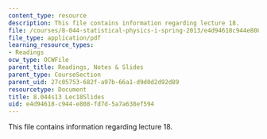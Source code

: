 ```yaml
---
content_type: resource
description: This file contains information regarding lecture 18.
file: /courses/8-044-statistical-physics-i-spring-2013/e4d94618c944e808fd7d5a7a638ef594_MIT8_044S13_L18.pdf
file_type: application/pdf
learning_resource_types:
- Readings
ocw_type: OCWFile
parent_title: Readings, Notes & Slides
parent_type: CourseSection
parent_uid: 27c05753-682f-a97b-66a1-d9d0d2d92d89
resourcetype: Document
title: 8.044s13 Lec18Slides
uid: e4d94618-c944-e808-fd7d-5a7a638ef594
---
```

This file contains information regarding lecture 18.

